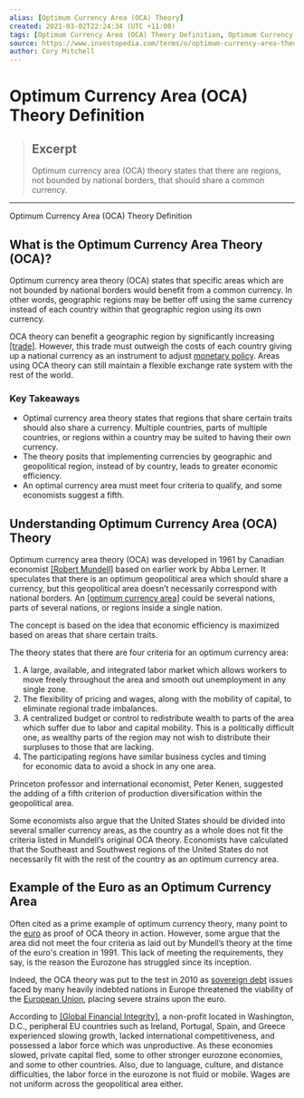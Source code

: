 ```yaml
---
alias: [Optimum Currency Area (OCA) Theory]
created: 2021-03-02T22:24:34 (UTC +11:00)
tags: [Optimum Currency Area (OCA) Theory Definition, Optimum Currency Area (OCA) Theory Definition]
source: https://www.investopedia.com/terms/o/optimum-currency-area-theory.asp
author: Cory Mitchell
---
```


# Optimum Currency Area (OCA) Theory Definition

> ## Excerpt
> Optimum currency area (OCA) theory states that there are regions, not bounded by national borders, that should share a common currency.

---

Optimum Currency Area (OCA) Theory Definition
## What is the Optimum Currency Area Theory (OCA)?

Optimum currency area theory (OCA) states that specific areas which are not bounded by national borders would benefit from a common currency. In other words, geographic regions may be better off using the same currency instead of each country within that geographic region using its own currency.

OCA theory can benefit a geographic region by significantly increasing [[trade]](https://www.investopedia.com/terms/t/trade.asp). However, this trade must outweigh the costs of each country giving up a national currency as an instrument to adjust [monetary policy](https://www.investopedia.com/terms/m/monetarypolicy.asp). Areas using OCA theory can still maintain a flexible exchange rate system with the rest of the world.

### Key Takeaways

-   Optimal currency area theory states that regions that share certain traits should also share a currency. Multiple countries, parts of multiple countries, or regions within a country may be suited to having their own currency.
-   The theory posits that implementing currencies by geographic and geopolitical region, instead of by country, leads to greater economic efficiency.
-   An optimal currency area must meet four criteria to qualify, and some economists suggest a fifth.

## Understanding Optimum Currency Area (OCA) Theory

Optimum currency area theory (OCA) was developed in 1961 by Canadian economist [[Robert Mundell]](https://www.investopedia.com/terms/o/optimal-currency-area.asp) based on earlier work by Abba Lerner. It speculates that there is an optimum geopolitical area which should share a currency, but this geopolitical area doesn’t necessarily correspond with national borders. An [[optimum currency area]](https://www.investopedia.com/terms/o/optimal-currency-area.asp) could be several nations, parts of several nations, or regions inside a single nation.

The concept is based on the idea that economic efficiency is maximized based on areas that share certain traits.

The theory states that there are four criteria for an optimum currency area:

1.  A large, available, and integrated labor market which allows workers to move freely throughout the area and smooth out unemployment in any single zone.
2.  The flexibility of pricing and wages, along with the mobility of capital, to eliminate regional trade imbalances.
3.  A centralized budget or control to redistribute wealth to parts of the area which suffer due to labor and capital mobility. This is a politically difficult one, as wealthy parts of the region may not wish to distribute their surpluses to those that are lacking.
4.  The participating regions have similar business cycles and timing for economic data to avoid a shock in any one area.

Princeton professor and international economist, Peter Kenen, suggested the adding of a fifth criterion of production diversification within the geopolitical area.

Some economists also argue that the United States should be divided into several smaller currency areas, as the country as a whole does not fit the criteria listed in Mundell’s original OCA theory. Economists have calculated that the Southeast and Southwest regions of the United States do not necessarily fit with the rest of the country as an optimum currency area.

## Example of the Euro as an Optimum Currency Area

Often cited as a prime example of optimum currency theory, many point to the [euro](https://www.investopedia.com/terms/e/euro.asp) as proof of OCA theory in action. However, some argue that the area did not meet the four criteria as laid out by Mundell’s theory at the time of the euro's creation in 1991. This lack of meeting the requirements, they say, is the reason the Eurozone has struggled since its inception. 

Indeed, the OCA theory was put to the test in 2010 as [sovereign debt](https://www.investopedia.com/terms/s/sovereign-debt.asp) issues faced by many heavily indebted nations in Europe threatened the viability of the [European Union](https://www.investopedia.com/terms/e/europeanunion.asp), placing severe strains upon the euro. 

According to [[Global Financial Integrity]](https://www.gfintegrity.org/asymmetric-shocks-and-other-woes-of-the-eurozone/), a non-profit located in Washington, D.C., peripheral EU countries such as Ireland, Portugal, Spain, and Greece experienced slowing growth, lacked international competitiveness, and possessed a labor force which was unproductive. As these economies slowed, private capital fled, some to other stronger eurozone economies, and some to other countries. Also, due to language, culture, and distance difficulties, the labor force in the eurozone is not fluid or mobile. Wages are not uniform across the geopolitical area either.

